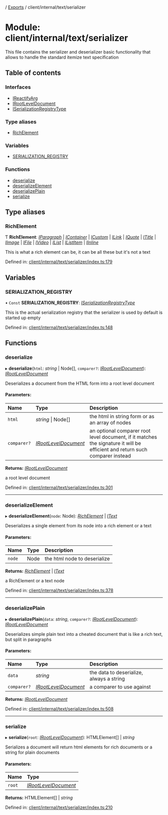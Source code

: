 [](../README.md) / [Exports](../modules.md) / client/internal/text/serializer

# Module: client/internal/text/serializer

This file contains the serializer and deserializer basic functionality that allows
to handle the standard itemize text specification

## Table of contents

### Interfaces

- [IReactifyArg](../interfaces/client_internal_text_serializer.ireactifyarg.md)
- [IRootLevelDocument](../interfaces/client_internal_text_serializer.irootleveldocument.md)
- [ISerializationRegistryType](../interfaces/client_internal_text_serializer.iserializationregistrytype.md)

### Type aliases

- [RichElement](client_internal_text_serializer.md#richelement)

### Variables

- [SERIALIZATION\_REGISTRY](client_internal_text_serializer.md#serialization_registry)

### Functions

- [deserialize](client_internal_text_serializer.md#deserialize)
- [deserializeElement](client_internal_text_serializer.md#deserializeelement)
- [deserializePlain](client_internal_text_serializer.md#deserializeplain)
- [serialize](client_internal_text_serializer.md#serialize)

## Type aliases

### RichElement

Ƭ **RichElement**: [*IParagraph*](../interfaces/client_internal_text_serializer_types_paragraph.iparagraph.md) \| [*IContainer*](../interfaces/client_internal_text_serializer_types_container.icontainer.md) \| [*ICustom*](../interfaces/client_internal_text_serializer_types_custom.icustom.md) \| [*ILink*](../interfaces/client_internal_text_serializer_types_link.ilink.md) \| [*IQuote*](../interfaces/client_internal_text_serializer_types_quote.iquote.md) \| [*ITitle*](../interfaces/client_internal_text_serializer_types_title.ititle.md) \| [*IImage*](../interfaces/client_internal_text_serializer_types_image.iimage.md) \| [*IFile*](../interfaces/client_internal_text_serializer_types_file.ifile.md) \| [*IVideo*](../interfaces/client_internal_text_serializer_types_video.ivideo.md) \| [*IList*](../interfaces/client_internal_text_serializer_types_list.ilist.md) \| [*IListItem*](../interfaces/client_internal_text_serializer_types_list_item.ilistitem.md) \| [*IInline*](../interfaces/client_internal_text_serializer_types_inline.iinline.md)

This is what a rich element can be, it can be all these
but it's not a text

Defined in: [client/internal/text/serializer/index.ts:179](https://github.com/onzag/itemize/blob/11a98dec/client/internal/text/serializer/index.ts#L179)

## Variables

### SERIALIZATION\_REGISTRY

• `Const` **SERIALIZATION\_REGISTRY**: [*ISerializationRegistryType*](../interfaces/client_internal_text_serializer.iserializationregistrytype.md)

This is the actual serialization registry that the serializer is used
by default is started up empty

Defined in: [client/internal/text/serializer/index.ts:148](https://github.com/onzag/itemize/blob/11a98dec/client/internal/text/serializer/index.ts#L148)

## Functions

### deserialize

▸ **deserialize**(`html`: *string* \| Node[], `comparer?`: [*IRootLevelDocument*](../interfaces/client_internal_text_serializer.irootleveldocument.md)): [*IRootLevelDocument*](../interfaces/client_internal_text_serializer.irootleveldocument.md)

Deserializes a document from the HTML form into a root level document

#### Parameters:

Name | Type | Description |
:------ | :------ | :------ |
`html` | *string* \| Node[] | the html in string form or as an array of nodes   |
`comparer?` | [*IRootLevelDocument*](../interfaces/client_internal_text_serializer.irootleveldocument.md) | an optional comparer root level document, if it matches the signature it will be efficient and return such comparer instead   |

**Returns:** [*IRootLevelDocument*](../interfaces/client_internal_text_serializer.irootleveldocument.md)

a root level document

Defined in: [client/internal/text/serializer/index.ts:301](https://github.com/onzag/itemize/blob/11a98dec/client/internal/text/serializer/index.ts#L301)

___

### deserializeElement

▸ **deserializeElement**(`node`: Node): [*RichElement*](client_internal_text_serializer.md#richelement) \| [*IText*](../interfaces/client_internal_text_serializer_types_text.itext.md)

Deserializes a single element from its node into a rich element
or a text

#### Parameters:

Name | Type | Description |
:------ | :------ | :------ |
`node` | Node | the html node to deserialize   |

**Returns:** [*RichElement*](client_internal_text_serializer.md#richelement) \| [*IText*](../interfaces/client_internal_text_serializer_types_text.itext.md)

a RichElement or a text node

Defined in: [client/internal/text/serializer/index.ts:378](https://github.com/onzag/itemize/blob/11a98dec/client/internal/text/serializer/index.ts#L378)

___

### deserializePlain

▸ **deserializePlain**(`data`: *string*, `comparer?`: [*IRootLevelDocument*](../interfaces/client_internal_text_serializer.irootleveldocument.md)): [*IRootLevelDocument*](../interfaces/client_internal_text_serializer.irootleveldocument.md)

Deserializes simple plain text into a cheated document
that is like a rich text, but split in paragraphs

#### Parameters:

Name | Type | Description |
:------ | :------ | :------ |
`data` | *string* | the data to deserialize, always a string   |
`comparer?` | [*IRootLevelDocument*](../interfaces/client_internal_text_serializer.irootleveldocument.md) | a comparer to use against    |

**Returns:** [*IRootLevelDocument*](../interfaces/client_internal_text_serializer.irootleveldocument.md)

Defined in: [client/internal/text/serializer/index.ts:508](https://github.com/onzag/itemize/blob/11a98dec/client/internal/text/serializer/index.ts#L508)

___

### serialize

▸ **serialize**(`root`: [*IRootLevelDocument*](../interfaces/client_internal_text_serializer.irootleveldocument.md)): HTMLElement[] \| *string*

Serializes a document
will return html elements for rich documents
or a string for plain documents

#### Parameters:

Name | Type |
:------ | :------ |
`root` | [*IRootLevelDocument*](../interfaces/client_internal_text_serializer.irootleveldocument.md) |

**Returns:** HTMLElement[] \| *string*

Defined in: [client/internal/text/serializer/index.ts:210](https://github.com/onzag/itemize/blob/11a98dec/client/internal/text/serializer/index.ts#L210)
